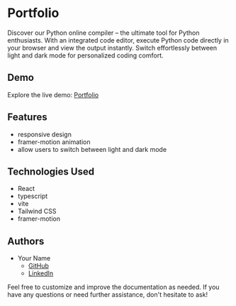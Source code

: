 # Portfolio

Discover our Python online compiler – the ultimate tool for Python enthusiasts. With an integrated code editor, execute Python code directly in your browser and view the output instantly. Switch effortlessly between light and dark mode for personalized coding comfort.

## Demo

Explore the live demo: [Portfolio](https://rayen-k-portfolio.netlify.app/)

## Features

- responsive design 
- framer-motion animation
- allow users to switch between light and dark mode



## Technologies Used

- React
- typescript
- vite
- Tailwind CSS
- framer-motion

## Authors

- Your Name
  - [GitHub](https://github.com/Rayenkan)
  - [LinkedIn](https://www.linkedin.com/in/rayen-kanzari-b17a52298//)

Feel free to customize and improve the documentation as needed. If you have any questions or need further assistance, don't hesitate to ask!
